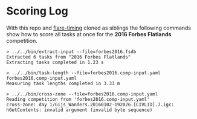 # Scoring Log

With this repo and [flare-timing](https://github.com/BlockScope/flare-timing)
cloned as siblings the following commands show how to score all tasks at once
for the **2016 Forbes Flatlands** competition.

```
> ../../bin/extract-input --file=forbes2016.fsdb
Extracted 6 tasks from "2016 Forbes Flatlands"
Extracting tasks completed in 1.23 s

> ../../bin/task-length --file=forbes2016.comp-input.yaml
forbes2016.comp-input.yaml
Measuring task lengths completed in 3.33 m

> ../../bin/cross-zone --file=forbes2016.comp-input.yaml
Reading competition from 'forbes2016.comp-input.yaml'
cross-zone: day 1/Gijs_Wanders.20160102-192026.[CIVLID].7.igc:
hGetContents: invalid argument (invalid byte sequence)
```
